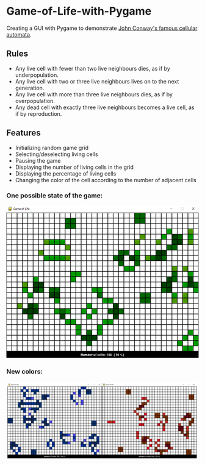 # Game-of-Life-with-Pygame

Creating a GUI with Pygame to demonstrate [John Conway's famous cellular automata](https://en.wikipedia.org/wiki/Conway%27s_Game_of_Life). 

## Rules
* Any live cell with fewer than two live neighbours dies, as if by underpopulation.
* Any live cell with two or three live neighbours lives on to the next generation.
* Any live cell with more than three live neighbours dies, as if by overpopulation.
* Any dead cell with exactly three live neighbours becomes a live cell, as if by reproduction.

## Features
* Initializing random game grid
* Selecting/deselecting living cells
* Pausing the game
* Displaying the number of living cells in the grid
* Displaying the percentage of living cells
* Changing the color of the cell according to the number of adjacent cells

### One possible state of the game:
![One possible state of the game](https://raw.githubusercontent.com/squarematr1x/Game-of-Life-with-Pygame/master/one_possible_state_of_game.png)

### New colors:
![New colors](https://raw.githubusercontent.com/squarematr1x/Game-of-Life-with-Pygame/master/new_colors.png)
